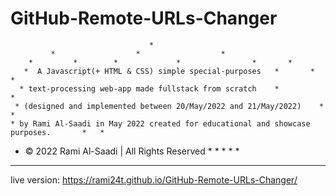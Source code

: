 # GitHub-Remote-URLs-Changer

                                   *                                               
             *                  *                  *
        *         *        *             *                *       *
       *  A Javascript(+ HTML & CSS) simple special-purposes   *       *        *
      * text-processing web-app made fullstack from scratch    *            *
     * (designed and implemented between 20/May/2022 and 21/May/2022)    *        *
    * by Rami Al-Saadi in May 2022 created for educational and showcase purposes.       *   *
   * © 2022 Rami Al-Saadi | All Rights Reserved   *        *          *        *              *
 * * *  *  *   *     *        *             *        *           *         *                    

live version: https://rami24t.github.io/GitHub-Remote-URLs-Changer/
